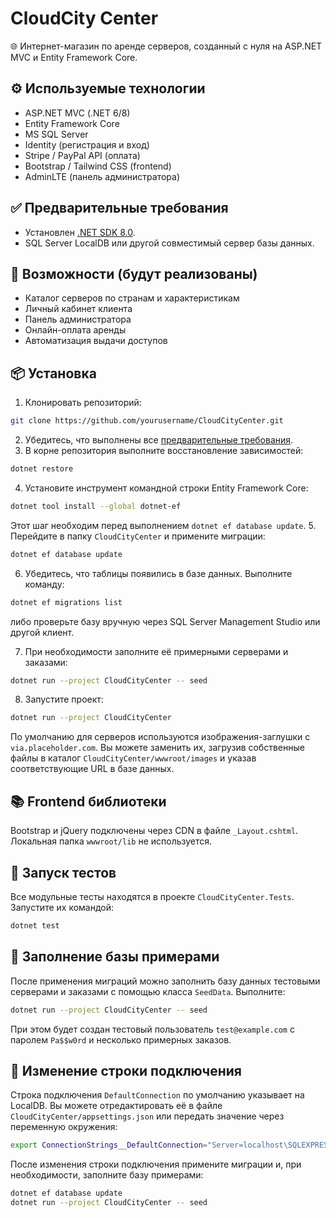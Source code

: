# CloudCity Center

🌐 Интернет-магазин по аренде серверов, созданный с нуля на ASP.NET MVC и Entity Framework Core.

## ⚙️ Используемые технологии

- ASP.NET MVC (.NET 6/8)
- Entity Framework Core
- MS SQL Server
- Identity (регистрация и вход)
- Stripe / PayPal API (оплата)
- Bootstrap / Tailwind CSS (frontend)
- AdminLTE (панель администратора)

## ✅ Предварительные требования

- Установлен [.NET SDK 8.0](https://dotnet.microsoft.com/).
- SQL Server LocalDB или другой совместимый сервер базы данных.

## 🔧 Возможности (будут реализованы)

- Каталог серверов по странам и характеристикам
- Личный кабинет клиента
- Панель администратора
- Онлайн-оплата аренды
- Автоматизация выдачи доступов

## 📦 Установка

1. Клонировать репозиторий:
```bash
git clone https://github.com/yourusername/CloudCityCenter.git
```
2. Убедитесь, что выполнены все [предварительные требования](#-предварительные-требования).
3. В корне репозитория выполните восстановление зависимостей:
```bash
dotnet restore
```
4. Установите инструмент командной строки Entity Framework Core:
```bash
dotnet tool install --global dotnet-ef
```
   Этот шаг необходим перед выполнением `dotnet ef database update`.
5. Перейдите в папку `CloudCityCenter` и примените миграции:
```bash
dotnet ef database update
```
6. Убедитесь, что таблицы появились в базе данных. Выполните команду:
```bash
dotnet ef migrations list
```
либо проверьте базу вручную через SQL Server Management Studio или другой клиент.

7. При необходимости заполните её примерными серверами и заказами:
```bash
dotnet run --project CloudCityCenter -- seed
```

8. Запустите проект:
```bash
dotnet run --project CloudCityCenter
```

По умолчанию для серверов используются изображения-заглушки с `via.placeholder.com`.
Вы можете заменить их, загрузив собственные файлы в каталог `CloudCityCenter/wwwroot/images` и указав соответствующие URL в базе данных.

## 📚 Frontend библиотеки

Bootstrap и jQuery подключены через CDN в файле `_Layout.cshtml`. Локальная папка `wwwroot/lib` не используется.

## 🧪 Запуск тестов

Все модульные тесты находятся в проекте `CloudCityCenter.Tests`. Запустите их командой:

```bash
dotnet test
```

## 🌱 Заполнение базы примерами

После применения миграций можно заполнить базу данных тестовыми серверами и заказами с помощью класса `SeedData`. Выполните:

```bash
dotnet run --project CloudCityCenter -- seed
```
При этом будет создан тестовый пользователь `test@example.com` с паролем `Pa$$w0rd` и несколько примерных заказов.

## 🔗 Изменение строки подключения

Строка подключения `DefaultConnection` по умолчанию указывает на LocalDB. Вы можете отредактировать её в файле `CloudCityCenter/appsettings.json` или передать значение через переменную окружения:

```bash
export ConnectionStrings__DefaultConnection="Server=localhost\SQLEXPRESS;Database=master;Trusted_Connection=True;"
```

После изменения строки подключения примените миграции и, при необходимости, заполните базу примерами:

```bash
dotnet ef database update
dotnet run --project CloudCityCenter -- seed
```
